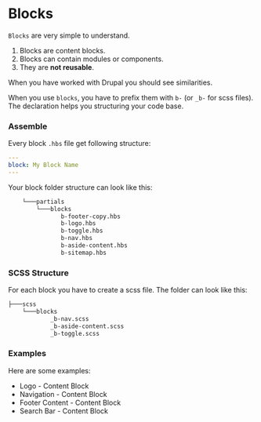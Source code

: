 # Blocks 

`Blocks` are very simple to understand. 

1. Blocks are content blocks. 
2. Blocks can contain modules or components. 
3. They are **not reusable**.

When you have worked with Drupal you should see similarities. 

When you use `blocks`, you have to prefix them with `b-` (or `_b-` for scss files). The declaration helps you structuring your code base.

### Assemble

Every block `.hbs` file get following structure:

``` YAML
---
block: My Block Name
---
```

Your block folder structure can look like this: 

``` bash
    └───partials
        └───blocks
               b-footer-copy.hbs
               b-logo.hbs
               b-toggle.hbs
               b-nav.hbs
               b-aside-content.hbs
               b-sitemap.hbs

```

### SCSS Structure

For each block you have to create a scss file. The folder can look like this: 

``` bash
├───scss
	└───blocks
			_b-nav.scss
			_b-aside-content.scss
			_b-toggle.scss
```


### Examples

Here are some examples: 

* Logo - Content Block
* Navigation - Content Block
* Footer Content - Content Block
* Search Bar - Content Block
